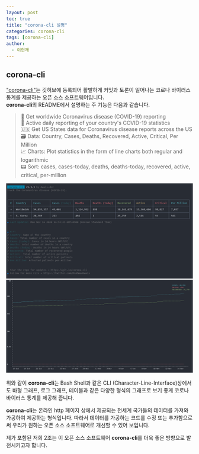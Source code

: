 ```yaml
---
layout: post
toc: true
title: "corona-cli 설명"
categories: corona-cli
tags: [corona-cli]
author:
  - 이현재
---
```


## corona-cli

["corona-cli"](https://github.com/ahmadawais/corona-cli)는 깃허브에 등록되어 활발하게 커밋과 토론이 일어나는 코로나 바이러스 통계를 제공하는 오픈 소스 소프트웨어입니다.  
**corona-cli**의 README에서 설명하는 주 기능은 다음과 같습니다.

>🚀 Get worldwide Coronavirus disease (COVID-19) reporting  
>🤯 Active daily reporting of your country's COVID-19 statistics  
>🇺🇸 Get US States data for Coronavirus disease reports across the US  
>🗃️ Data: Country, Cases, Deaths, Recovered, Active, Critical, Per Million  
>📈 Charts: Plot statistics in the form of line charts both regular and logarithmic  
>📟 Sort: cases, cases-today, deaths, deaths-today, recovered, active, critical, per-million  

![corona-cli-ex1.png](/img/2020-11-16-corona-cli-intro/corona-cli-ex1.png)
![corona-cli-ex2.png](/img/2020-11-16-corona-cli-intro/corona-cli-ex2.png)

위와 같이 **corona-cli**는 Bash Shell과 같은 CLI (Character-Line-Interface)상에서도 바형 그래프, 로그 그래프, 테이블과 같은 다양한 형식의 그래프로 보기 좋게 코로나 바이러스 통계를 제공해 줍니다.  

**corona-cli**는 온라인 http 페이지 상에서 제공되는 전세계 국가들의 데이터를 가져와 가공하여 제공하는 형식입니다. 따라서 데이터를 가공하는 코드를 수정 또는 추가함으로써 우리가 원하는 오픈 소스 소프트웨어로 개선할 수 있어 보입니다.  

제가 포함된 저희 2조는 이 오픈 소스 소프트웨어 **corona-cli**를 더욱 좋은 방향으로 발전시키고자 합니다.
